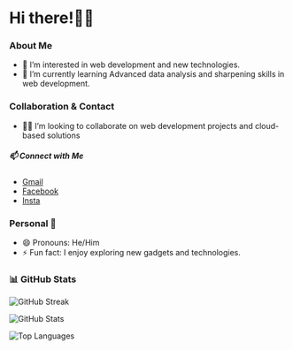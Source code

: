# Hi there!👋🏿
### About Me
- 👀 I’m interested in web development and new technologies.
- 🌱 I’m currently learning Advanced data analysis and sharpening skills in web development.

### Collaboration & Contact
- 🤝🏿 I’m looking to collaborate on web development projects and cloud-based solutions
##### 📫 Connect with Me 
- [Gmail](odiwuorvictor17@gmail.com)
- [Facebook](https://www.facebook.com/profile.php?id=100092213725848)
- [Insta](https://www.instagram.com/vi.c.ta/)

### Personal 🧩
- 😄 Pronouns: He/Him
- ⚡ Fun fact: I enjoy exploring new gadgets and technologies.

### 📊 GitHub Stats
![GitHub Streak](https://github-readme-streak-stats.herokuapp.com/?user=odiwuorvictor&theme=dark)

![GitHub Stats](https://github-readme-stats.vercel.app/api?username=odiwuorvictor&show_icons=true&hide_title=false&count_private=true&include_all_commits=true&theme=dark)

![Top Languages](https://github-readme-stats.vercel.app/api/top-langs/?username=odiwuorvictor&layout=compact&theme=dark)










